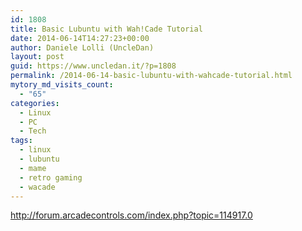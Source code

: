```yaml
---
id: 1808
title: Basic Lubuntu with Wah!Cade Tutorial
date: 2014-06-14T14:27:23+00:00
author: Daniele Lolli (UncleDan)
layout: post
guid: https://www.uncledan.it/?p=1808
permalink: /2014-06-14-basic-lubuntu-with-wahcade-tutorial.html
mytory_md_visits_count:
  - "65"
categories:
  - Linux
  - PC
  - Tech
tags:
  - linux
  - lubuntu
  - mame
  - retro gaming
  - wacade
---
```

<http://forum.arcadecontrols.com/index.php?topic=114917.0>